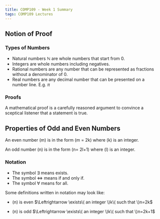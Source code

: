 ```yaml
---
title: COMP109 - Week 1 Summary
tags: COMP109 Lectures
---
```

## Notion of Proof
### Types of Numbers
* Natural numbers $\mathbb{N}$ are whole numbers that start from 0.
* Integers are whole numbers including negatives.
* Rational numbers are any number that can be represented as fractions without a denominator of 0.
* Real numbers are any decimal number that can be presented on a number line. E.g. $\pi$

### Proofs
A mathematical proof is a carefully reasoned argument to convince a sceptical listener that a statement is true.

## Properties of Odd and Even Numbers
An even number \(m\) is in the form \(m = 2k\) where \(k\) is an integer.

An odd number \(n\) is in the form \(n= 2l+1\) where \(l\) is an integer.

### Notation
* The symbol $\exists$ means exists.
* The symbol $\Leftrightarrow$ means if and only if. 
* The symbol $\forall$ means for all.

Some definitions written in notation may look like:

* \(n\) is even $\Leftrightarrow \exists\(  an integer \)k\( such that \)n=2k$

* \(n\) is odd $\Leftrightarrow \exists\(  an integer \)k\( such that \)n=2k+1$
